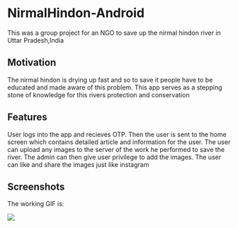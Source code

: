 # NirmalHindon-Android
This was a group project for an NGO to save up the nirmal hindon river in Uttar Pradesh,India

## Motivation
The nirmal hindon is drying up fast and so to save it people have to be educated and made aware of this problem. This app serves as 
a stepping stone of knowledge for this rivers protection and conservation

## Features
User logs into the app and recieves OTP. Then the user is sent to the home screen which contains detailed article and information 
for the user. The user can upload any images to the server of the work he performed to save the river. The admin can then give user
privilege to add the images. The user can like and share the images just like instagram

## Screenshots
The working GIF is:

<img src="https://i.imgur.com/8HWRWbi.gifv">
